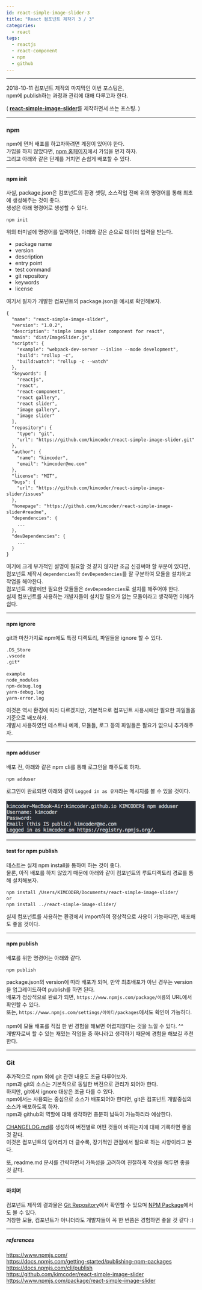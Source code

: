```yaml
---
id: react-simple-image-slider-3
title: "React 컴포넌트 제작기 3 / 3"
categories:
  - react
tags:
  - reactjs
  - react-component
  - npm
  - github
---
```


<hr/>
2018-10-11
컴포넌트 제작의 마지막인 이번 포스팅은,<br>
npm에 publish하는 과정과 관리에 대해 다루고자 한다.<br>

( <a href="https://github.com/kimcoder/react-simple-image-slider" target="_blank"><b>react-simple-image-slider</b></a>를 제작하면서 쓰는 포스팅. )

<hr/>

### npm

npm에 먼저 배포를 하고자하려면 계정이 있어야 한다.<br>
가입을 하지 않았다면, <a href="https://www.npmjs.com/" target="_blank">npm 홈페이지</a>에서 가입을 먼저 하자.<br>
그리고 아래와 같은 단계를 거치면 손쉽게 배포할 수 있다.

<hr/>

#### npm init

사실, package.json은 컴포넌트의 환경 셋팅, 소스작업 전에 위의 명령어를 통해 최초에 생성해주는 것이 좋다.<br>
생성은 아래 명령어로 생성할 수 있다.

```
npm init
```

위의 터미널에 명령어를 입력하면, 아래와 같은 순으로 데이터 입력을 받는다.<br>

- package name
- version
- description
- entry point
- test command
- git repository
- keywords
- license

여기서 필자가 개발한 컴포넌트의 package.json을 예시로 확인해보자.

```
{
  "name": "react-simple-image-slider",
  "version": "1.0.2",
  "description": "simple image slider component for react",
  "main": "dist/ImageSlider.js",
  "scripts": {
    "example": "webpack-dev-server --inline --mode development",
    "build": "rollup -c",
    "build:watch": "rollup -c --watch"
  },
  "keywords": [
    "reactjs",
    "react",
    "react-component",
    "react gallery",
    "react slider",
    "image gallery",
    "image slider"
  ],
  "repository": {
    "type": "git",
    "url": "https://github.com/kimcoder/react-simple-image-slider.git"
  },
  "author": {
    "name": "kimcoder",
    "email": "kimcoder@me.com"
  },
  "license": "MIT",
  "bugs": {
    "url": "https://github.com/kimcoder/react-simple-image-slider/issues"
  },
  "homepage": "https://github.com/kimcoder/react-simple-image-slider#readme",
  "dependencies": {
    ...
  },
  "devDependencies": {
    ...
  }
}
```

여기에 크게 부가적인 설명이 필요할 것 같지 않지만 조금 신경써야 할 부분이 있다면,<br>
컴포넌트 제작시 `dependencies`와 `devDependencies`를 잘 구분하여 모듈을 설치하고 작업을 해야한다.<br>
컴포넌트 개발에만 필요한 모듈들은 `devDependencies`로 설치를 해주어야 한다.<br>
실제 컴포넌트를 사용하는 개발자들이 설치할 필요가 없는 모듈이라고 생각하면 이해가 쉽다.<br>

<hr/>

#### npm ignore

git과 마찬가지로 npm에도 특정 디렉토리, 파일들을 ignore 할 수 있다.<br>

```
.DS_Store
.vscode
.git*

example
node_modules
npm-debug.log
yarn-debug.log
yarn-error.log
```

이것은 역시 환경에 따라 다르겠지만, 기본적으로 컴포넌트 사용시에만 필요한 파일들을 기준으로 배포하자.<br>
개발시 사용하였던 테스트나 예제, 모듈들, 로그 등의 파일들은 필요가 없으니 추가해주자.

<hr/>

#### npm adduser

배포 전, 아래와 같은 npm cli를 통해 로그인을 해주도록 하자.

```
npm adduser
```

로그인이 완료되면 아래와 같이 `Logged in as 유저`라는 메시지를 볼 수 있을 것이다.<br><br>
<img src="/assets/images/react-component-3-adduser.png" alt="npm adduser"/>

<hr/>

#### test for npm publish

테스트는 실제 npm install을 통하여 하는 것이 좋다.<br>
물론, 아직 배포를 하지 않았기 때문에 아래와 같이 컴포넌트의 루트디렉토리 경로를 통해 설치해보자.<br>

```
npm install /Users/KIMCODER/Documents/react-simple-image-slider/
or
npm install ../react-simple-image-slider/
```

실제 컴포넌트를 사용하는 환경에서 import하여 정상적으로 사용이 가능하다면, 배포해도 좋을 것이다.<br>

<hr/>

#### npm publish

배포를 위한 명령어는 아래와 같다.

```
npm publish
```

package.json의 version에 따라 배포가 되며, 만약 최초배포가 아닌 경우는 version을 업그레이드하여 publish를 하면 된다.<br>
배포가 정상적으로 완료가 되면, `https://www.npmjs.com/package/이름`의 URL에서 확인할 수 있다.<br>
또는, `https://www.npmjs.com/settings/아이디/packages`에서도 확인이 가능하다.<br><br>
npm에 모듈 배포를 직접 한 번 경험을 해보면 어렵지않다는 것을 느낄 수 있다. ^^<br>
개발자로써 할 수 있는 재밌는 작업들 중 하나라고 생각하기 때문에 경험을 해보길 추천한다.

<hr/>

### Git

추가적으로 npm 외에 git 관련 내용도 조금 다루어보자.<br>
npm과 git의 소스는 기본적으로 동일한 버전으로 관리가 되어야 한다.<br>
하지만, git에서 ignore 대상은 조금 다를 수 있다.<br>
npm에서는 사용되는 중심으로 소스가 배포되어야 한다면, git은 컴포넌트 개발중심의 소스가 배포하도록 하자.<br>
npm과 github의 역할에 대해 생각하면 충분히 납득이 가능하리라 예상한다.<br>

<a href="https://github.com/kimcoder/react-simple-image-slider/blob/master/CHANGELOG.md" target="_blank">CHANGELOG.md</a>를 생성하여 버전별로 어떤 것들이 바뀌는지에 대해 기록하면 좋을 것 같다.<br>
이것은 컴포넌트의 덩어리가 더 클수록, 장기적인 관점에서 필요로 하는 사항이라고 본다.<br>

또, readme.md 문서를 간략하면서 가독성을 고려하여 친절하게 작성을 해두면 좋을 것 같다.<br>

<hr/>

#### 마치며

컴포넌트 제작의 결과물은 <a href="https://github.com/kimcoder/react-simple-image-slider" target="_blank">Git Repository</a>에서 확인할 수 있으며 <a href="https://www.npmjs.com/package/react-simple-image-slider">NPM Package</a>에서도 볼 수 있다.<br>
거창한 모듈, 컴포넌트가 아니더라도 개발자들이 꼭 한 번쯤은 경험하면 좋을 것 같다 :)

<hr/>

##### references

https://www.npmjs.com/<br>
https://docs.npmjs.com/getting-started/publishing-npm-packages<br>
https://docs.npmjs.com/cli/publish<br>
https://github.com/kimcoder/react-simple-image-slider<br>
https://www.npmjs.com/package/react-simple-image-slider<br>
